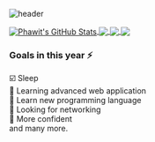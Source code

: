 
![header](https://capsule-render.vercel.app/api?type=waving&color=timeGradient&height=300&section=header&text=WELCOME%20TO%20MY%20PROFILE%20&fontSize=36&animation=scaleIn&fontColor=FFFFFF)





<a href="https://github.com/phawitpp/phawitpp">
  <img align="center" src="https://github-readme-stats.vercel.app/api?username=phawitpp&show_icons=true&line_height=27&count_private=true&&theme=swift" alt="Phawit's GitHub Stats" />
</a>
<a href="https://github.com/phawitpp/phawitpp">
  <img align="center" src="https://github-readme-stats.vercel.app/api/top-langs/?username=phawitpp&hide=java,html,tex&&theme=swift&langs_count=3" />
</a>
<a href="https://github.com/phawitpp/HelloErmine-G7">
  <img align="center" src="https://github-readme-stats.vercel.app/api/pin/?username=phawitpp&repo=HelloErmine-G7&theme=swift" />
</a>


<a href="https://github.com/phawitpp/Thailand-Covid-19-cases-with-ReactJS">
  <img align="center" src="https://github-readme-stats.vercel.app/api/pin/?username=phawitpp&repo=Thailand-Covid-19-cases-with-ReactJS&theme=swift" />
</a>    

### Goals in this year ⚡  
☑️ Sleep  
🔘 Learning advanced web application  
🔘 Learn new programming language  
🔘 Looking for networking  
🔘 More confident  
and many more.


<!-- 


**phawitpp/phawitpp** is a ✨ _special_ ✨ repository because its `README.md` (this file) appears on your GitHub profile.

Here are some ideas to get you started:

- 🔭 I’m currently working on ...
- 🌱 I’m currently learning ...
- 👯 I’m looking to collaborate on ...
- 🤔 I’m looking for help with ...
- 💬 Ask me about ...
- 📫 How to reach me: ...
- 😄 Pronouns: ...
- ⚡ Fun fact: ...
-->
